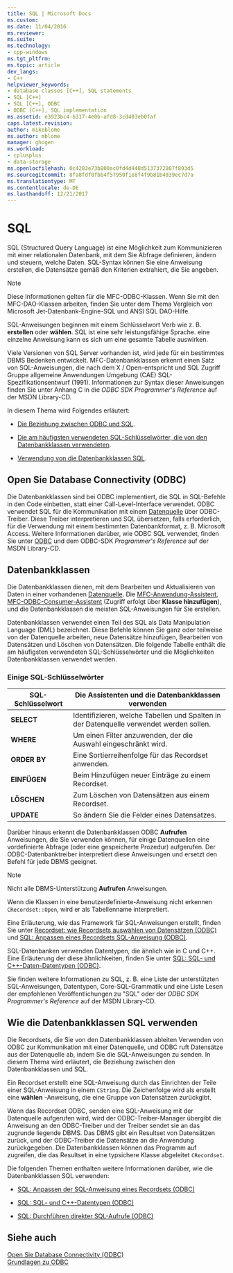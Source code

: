 ```yaml
---
title: SQL | Microsoft Docs
ms.custom: 
ms.date: 11/04/2016
ms.reviewer: 
ms.suite: 
ms.technology:
- cpp-windows
ms.tgt_pltfrm: 
ms.topic: article
dev_langs:
- C++
helpviewer_keywords:
- database classes [C++], SQL statements
- SQL [C++]
- SQL [C++], ODBC
- ODBC [C++], SQL implementation
ms.assetid: e3923bc4-b317-4e0b-afd8-3cd403eb0faf
caps.latest.revision: 
author: mikeblome
ms.author: mblome
manager: ghogen
ms.workload:
- cplusplus
- data-storage
ms.openlocfilehash: 0c4283e73b800ac0fd4d448d5137372807f893d5
ms.sourcegitcommit: 8fa8fdf0fbb4f57950f1e8f4f9b81b4d39ec7d7a
ms.translationtype: MT
ms.contentlocale: de-DE
ms.lasthandoff: 12/21/2017
---
```

# <a name="sql"></a>SQL
SQL (Structured Query Language) ist eine Möglichkeit zum Kommunizieren mit einer relationalen Datenbank, mit dem Sie Abfrage definieren, ändern und steuern, welche Daten. SQL-Syntax können Sie eine Anweisung erstellen, die Datensätze gemäß den Kriterien extrahiert, die Sie angeben.  
  
> [!NOTE]
>  Diese Informationen gelten für die MFC-ODBC-Klassen. Wenn Sie mit den MFC-DAO-Klassen arbeiten, finden Sie unter dem Thema Vergleich von Microsoft Jet-Datenbank-Engine-SQL und ANSI SQL DAO-Hilfe.  
  
 SQL-Anweisungen beginnen mit einem Schlüsselwort Verb wie z. B. **erstellen** oder **wählen**. SQL ist eine sehr leistungsfähige Sprache. eine einzelne Anweisung kann es sich um eine gesamte Tabelle auswirken.  
  
 Viele Versionen von SQL Server vorhanden ist, wird jede für ein bestimmtes DBMS Bedenken entwickelt. MFC-Datenbankklassen erkennt einen Satz von SQL-Anweisungen, die nach dem X / Open-entspricht und SQL Zugriff Gruppe allgemeine Anwendungen Umgebung (CAE) SQL-Spezifikationsentwurf (1991). Informationen zur Syntax dieser Anweisungen finden Sie unter Anhang C in die *ODBC SDK* *Programmer's Reference* auf der MSDN Library-CD.  
  
 In diesem Thema wird Folgendes erläutert:  
  
-   [Die Beziehung zwischen ODBC und SQL](#_core_open_database_connectivity_.28.odbc.29).  
  
-   [Die am häufigsten verwendeten SQL-Schlüsselwörter, die von den Datenbankklassen verwendeten](#_core_the_database_classes).  
  
-   [Verwendung von die Datenbankklassen SQL](#_core_how_the_database_classes_use_sql).  
  
##  <a name="_core_open_database_connectivity_.28.odbc.29"></a>Open Sie Database Connectivity (ODBC)  
 Die Datenbankklassen sind bei ODBC implementiert, die SQL in SQL-Befehle in den Code einbetten, statt einer Call-Level-Interface verwendet. ODBC verwendet SQL für die Kommunikation mit einem [Datenquelle](../../data/odbc/data-source-odbc.md) über ODBC-Treiber. Diese Treiber interpretieren und SQL übersetzen, falls erforderlich, für die Verwendung mit einem bestimmten Datenbankformat, z. B. Microsoft Access. Weitere Informationen darüber, wie ODBC SQL verwendet, finden Sie unter [ODBC](../../data/odbc/odbc-basics.md) und dem ODBC-SDK *Programmer's Reference* auf der MSDN Library-CD.  
  
##  <a name="_core_the_database_classes"></a>Datenbankklassen  
 Die Datenbankklassen dienen, mit dem Bearbeiten und Aktualisieren von Daten in einer vorhandenen [Datenquelle](../../data/odbc/data-source-odbc.md). Die [MFC-Anwendung-Assistent](../../mfc/reference/database-support-mfc-application-wizard.md), [MFC-ODBC-Consumer-Assistent](../../mfc/reference/adding-an-mfc-odbc-consumer.md) (Zugriff erfolgt über **Klasse hinzufügen**), und die Datenbankklassen die meisten SQL-Anweisungen für Sie erstellen.  
  
 Datenbankklassen verwendet einen Teil des SQL als Data Manipulation Language (DML) bezeichnet. Diese Befehle können Sie ganz oder teilweise von der Datenquelle arbeiten, neue Datensätze hinzufügen, Bearbeiten von Datensätzen und Löschen von Datensätzen. Die folgende Tabelle enthält die am häufigsten verwendeten SQL-Schlüsselwörter und die Möglichkeiten Datenbankklassen verwendet werden.  
  
### <a name="some-common-sql-keywords"></a>Einige SQL-Schlüsselwörter  
  
|SQL-Schlüsselwort|Die Assistenten und die Datenbankklassen verwenden|  
|-----------------|---------------------------------------------|  
|**SELECT**|Identifizieren, welche Tabellen und Spalten in der Datenquelle verwendet werden sollen.|  
|**WHERE**|Um einen Filter anzuwenden, der die Auswahl eingeschränkt wird.|  
|**ORDER BY**|Eine Sortierreihenfolge für das Recordset anwenden.|  
|**EINFÜGEN**|Beim Hinzufügen neuer Einträge zu einem Recordset.|  
|**LÖSCHEN**|Zum Löschen von Datensätzen aus einem Recordset.|  
|**UPDATE**|So ändern Sie die Felder eines Datensatzes.|  
  
 Darüber hinaus erkennt die Datenbankklassen ODBC **Aufrufen** Anweisungen, die Sie verwenden können, für einige Datenquellen eine vordefinierte Abfrage (oder eine gespeicherte Prozedur) aufgerufen. Der ODBC-Datenbanktreiber interpretiert diese Anweisungen und ersetzt den Befehl für jede DBMS geeignet.  
  
> [!NOTE]
>  Nicht alle DBMS-Unterstützung **Aufrufen** Anweisungen.  
  
 Wenn die Klassen in eine benutzerdefinierte-Anweisung nicht erkennen `CRecordset::Open`, wird er als Tabellenname interpretiert.  
  
 Eine Erläuterung, wie das Framework für SQL-Anweisungen erstellt, finden Sie unter [Recordset: wie Recordsets auswählen von Datensätzen (ODBC)](../../data/odbc/recordset-how-recordsets-select-records-odbc.md) und [SQL: Anpassen eines Recordsets SQL-Anweisung (ODBC)](../../data/odbc/sql-customizing-your-recordsets-sql-statement-odbc.md).  
  
 SQL-Datenbanken verwenden Datentypen, die ähnlich wie in C und C++. Eine Erläuterung der diese ähnlichkeiten, finden Sie unter [SQL: SQL- und C++-Daten-Datentypen (ODBC)](../../data/odbc/sql-sql-and-cpp-data-types-odbc.md).  
  
 Sie finden weitere Informationen zu SQL, z. B. eine Liste der unterstützten SQL-Anweisungen, Datentypen, Core-SQL-Grammatik und eine Liste Lesen der empfohlenen Veröffentlichungen zu "SQL" oder der *ODBC SDK* *Programmer's Reference*  auf der MSDN Library-CD.  
  
##  <a name="_core_how_the_database_classes_use_sql"></a>Wie die Datenbankklassen SQL verwenden  
 Die Recordsets, die Sie von den Datenbankklassen ableiten Verwenden von ODBC zur Kommunikation mit einer Datenquelle, und ODBC ruft Datensätze aus der Datenquelle ab, indem Sie die SQL-Anweisungen zu senden. In diesem Thema wird erläutert, die Beziehung zwischen den Datenbankklassen und SQL.  
  
 Ein Recordset erstellt eine SQL-Anweisung durch das Einrichten der Teile einer SQL-Anweisung in einem `CString`. Die Zeichenfolge wird als erstellt eine **wählen** -Anweisung, die eine Gruppe von Datensätzen zurückgibt.  
  
 Wenn das Recordset ODBC, senden eine SQL-Anweisung mit der Datenquelle aufgerufen wird, wird der ODBC-Treiber-Manager übergibt die Anweisung an den ODBC-Treiber und der Treiber sendet sie an das zugrunde liegende DBMS. Das DBMS gibt ein Resultset von Datensätzen zurück, und der ODBC-Treiber die Datensätze an die Anwendung zurückgegeben. Die Datenbankklassen können das Programm auf zugreifen, die das Resultset in eine typsichere Klasse abgeleitet `CRecordset`.  
  
 Die folgenden Themen enthalten weitere Informationen darüber, wie die Datenbankklassen SQL verwenden:  
  
-   [SQL: Anpassen der SQL-Anweisung eines Recordsets (ODBC)](../../data/odbc/sql-customizing-your-recordsets-sql-statement-odbc.md)  
  
-   [SQL: SQL- und C++-Datentypen (ODBC)](../../data/odbc/sql-sql-and-cpp-data-types-odbc.md)  
  
-   [SQL: Durchführen direkter SQL-Aufrufe (ODBC)](../../data/odbc/sql-making-direct-sql-calls-odbc.md)  
  
## <a name="see-also"></a>Siehe auch  
 [Open Sie Database Connectivity (ODBC)](../../data/odbc/open-database-connectivity-odbc.md)   
 [Grundlagen zu ODBC](../../data/odbc/odbc-basics.md)